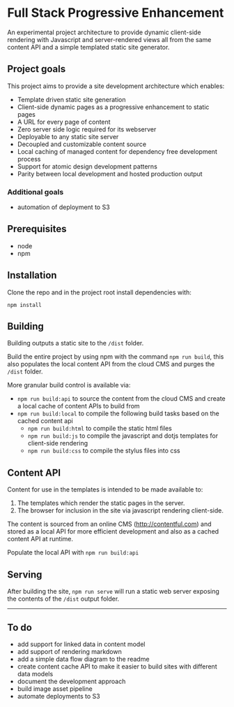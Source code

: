 # Full Stack Progressive Enhancement

An experimental project architecture to provide dynamic client-side rendering with Javascript and server-rendered views all from the same content API and a simple templated static site generator.


## Project goals

This project aims to provide a site development architecture which enables:

- Template driven static site generation
- Client-side dynamic pages as a progressive enhancement to static pages
- A URL for every page of content
- Zero server side logic required for its webserver
- Deployable to any static site server
- Decoupled and customizable content source
- Local caching of managed content for dependency free development process
- Support for atomic design development patterns
- Parity between local development and hosted production output

### Additional goals

- automation of deployment to S3



## Prerequisites

- node
- npm


## Installation

Clone the repo and in the project root install dependencies with:

`npm install`


## Building

Building outputs a static site to the `/dist` folder.

Build the entire project by using npm with the command `npm run build`, this also populates the local content API from the cloud CMS and purges the `/dist` folder.

More granular build control is available via:
- `npm run build:api` to source the content from the cloud CMS and create a local cache of content APIs to build from
- `npm run build:local` to compile the following build tasks based on the cached content api
  - `npm run build:html` to compile the static html files
  - `npm run build:js` to compile the javascript and dotjs templates for client-side rendering
  - `npm run build:css` to compile the stylus files into css


## Content API

Content for use in the templates is intended to be made available to:

1. The templates which render the static pages in the server.
2. The browser for inclusion in the site via javascript rendering client-side.

The content is sourced from an online CMS (http://contentful.com) and stored as a local API for more efficient development and also as a cached content API at runtime.

Populate the local API with `npm run build:api`


## Serving

After building the site, `npm run serve` will run a static web server exposing the contents of the `/dist` output folder.

------

## To do

- add support for linked data in content model
- add support of rendering markdown
- add a simple data flow diagram to the readme
- create content cache API to make it easier to build sites with different data models
- document the development approach
- build image asset pipeline
- automate deployments to S3





